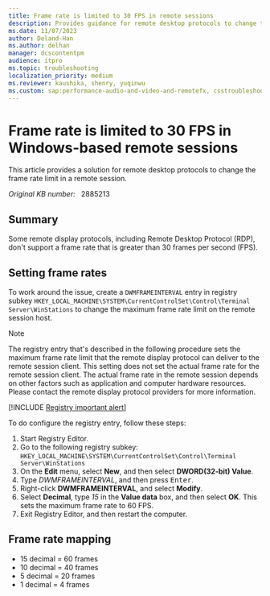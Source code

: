```yaml
---
title: Frame rate is limited to 30 FPS in remote sessions
description: Provides guidance for remote desktop protocols to change the frame rate limit in a remote session.
ms.date: 11/07/2023
author: Deland-Han
ms.author: delhan
manager: dcscontentpm
audience: itpro
ms.topic: troubleshooting
localization_priority: medium
ms.reviewer: kaushika, shenry, yuqinwu
ms.custom: sap:performance-audio-and-video-and-remotefx, csstroubleshoot
---
```

# Frame rate is limited to 30 FPS in Windows-based remote sessions

This article provides a solution for remote desktop protocols to change the frame rate limit in a remote session.

_Original KB number:_ &nbsp; 2885213

## Summary

Some remote display protocols, including Remote Desktop Protocol (RDP), don't support a frame rate that is greater than 30 frames per second (FPS).  

## Setting frame rates

To work around the issue, create a `DWMFRAMEINTERVAL` entry in registry subkey `HKEY_LOCAL_MACHINE\SYSTEM\CurrentControlSet\Control\Terminal Server\WinStations` to change the maximum frame rate limit on the remote session host.

> [!NOTE]
> The registry entry that's described in the following procedure sets the maximum frame rate limit that the remote display protocol can deliver to the remote session client. This setting does not set the actual frame rate for the remote session client. The actual frame rate in the remote session depends on other factors such as application and computer hardware resources. Please contact the remote display protocol providers for more information.

[!INCLUDE [Registry important alert](../../includes/registry-important-alert.md)]

To do configure the registry entry, follow these steps:

1. Start Registry Editor.
2. Go to the following registry subkey:  
 `HKEY_LOCAL_MACHINE\SYSTEM\CurrentControlSet\Control\Terminal Server\WinStations`
3. On the **Edit** menu, select **New**, and then select **DWORD(32-bit) Value**.
4. Type *DWMFRAMEINTERVAL*, and then press <kbd>Enter</kbd>.
5. Right-click **DWMFRAMEINTERVAL**, and select **Modify**.
6. Select **Decimal**, type *15* in the **Value data** box, and then select **OK**. This sets the maximum frame rate to 60 FPS.
7. Exit Registry Editor, and then restart the computer.

## Frame rate mapping

- 15 decimal = 60 frames
- 10 decimal = 40 frames
- 5 decimal  = 20 frames
- 1 decimal  =  4 frames
